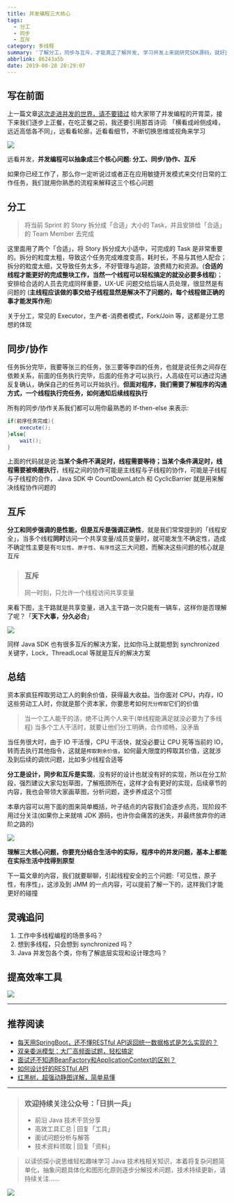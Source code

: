 ```yaml
---
title: 并发编程三大核心
tags:
  - 分工
  - 同步
  - 互斥
category: 多线程
summary: '了解分工，同步与互斥，才能真正了解并发, 学习并发上来就研究SDK源码，就好比没学会走就要跑一样，结果可想而知'
abbrlink: 86243a5b
date: 2019-08-28 20:29:07
---
```



## 写在前面
上一篇文章[这次走进并发的世界，请不要错过](https://mp.weixin.qq.com/s/I53l5W_Wl-lMc-_FAeJ6WQ) 给大家带了并发编程的开胃菜，接下来我们逐步上正餐，在吃正餐之前，我还要引用那首诗词: 「横看成岭侧成峰，远近高低各不同」，远看看轮廓，近看看细节，不断切换思维或视角来学习

![](https://rgyb.sunluomeng.top/%E5%85%AC%E4%BC%97%E8%B4%A6%E5%8F%B7%E6%96%87%E7%AB%A0/%E5%A4%9A%E7%BA%BF%E7%A8%8B/_image/2019-08-27/team-3393037.jpg)


远看并发，**并发编程可以抽象成三个核心问题: 分工、同步/协作、互斥**

如果你已经工作了，那么你一定听说过或者正在应用敏捷开发模式来交付日常的工作任务，我们就用你熟悉的流程来解释这三个核心问题

## 分工
> 将当前 Sprint 的 Story 拆分成「合适」大小的 Task，并且安排给「合适」的 Team Member 去完成

这里面用了两个「合适」，将 Story 拆分成大小适中，可完成的 Task 是非常重要的。拆分的粒度太粗，导致这个任务完成难度变高，耗时长，不易与其他人配合；拆分的粒度太细，又导致任务太多，不好管理与追踪，浪费精力和资源。(**合适的线程才能更好的完成整块工作，当然一个线程可以轻松搞定的就没必要多线程**)；安排给合适的人员去完成同样重要，UX-UE 问题交给后端人员处理，很显然是有问题的 (**主线程应该做的事交给子线程显然是解决不了问题的，每个线程做正确的事才能发挥作用**)

关于分工，常见的 Executor，生产者-消费者模式，Fork/Join 等，这都是分工思想的体现

## 同步/协作
任务拆分完毕，我要等张三的任务，张三要等李四的任务，也就是说任务之间存在依赖关系，前面的任务执行完毕，后面的任务才可以执行，人高级在可以通过沟通反复确认，确保自己的任务可以开始执行。**但面对程序，我们需要了解程序的沟通方式，一个线程执行完任务，如何通知后续线程执行**

所有的同步/协作关系我们都可以用你最熟悉的 If-then-else 来表示:

```java
if(前序任务完成){
    execute();
}else{
    wait();
}
```
上面的代码就是说:**当某个条件不满足时，线程需要等待；当某个条件满足时，线程需要被唤醒执行**，线程之间的协作可能是主线程与子线程的协作，可能是子线程与子线程的合作， Java SDK 中 CountDownLatch 和 CyclicBarrier 就是用来解决线程协作问题的

## 互斥
**分工和同步强调的是性能，但是互斥是强调正确性**，就是我们常常提到的「线程安全」，当多个线程**同时**访问一个共享变量/成员变量时，就可能发生不确定性，造成不确定性主要是有`可见性`、`原子性`、`有序性`这三大问题，而解决这些问题的核心就是互斥
> ### 互斥
>  同一时刻，只允许一个线程访问共享变量

来看下图，主干路就是共享变量，进入主干路一次只能有一辆车，这样你是否理解了呢？「**天下大事，分久必合**」

![](https://rgyb.sunluomeng.top/%E5%85%AC%E4%BC%97%E8%B4%A6%E5%8F%B7%E6%96%87%E7%AB%A0/%E5%A4%9A%E7%BA%BF%E7%A8%8B/_image/2019-08-27/42f62cfa83224f5b8735bc03df7deb39.gif)


同样 Java SDK 也有很多互斥的解决方案，比如你马上就能想到 synchronized 关键字，Lock，ThreadLocal 等就是互斥的解决方案

## 总结
资本家疯狂榨取劳动工人的剩余价值，获得最大收益。当你面对 CPU，内存，IO 这些劳动工人时，你就是那个资本家，你要思考如何`充分榨取`它们的价值
>  当一个工人能干的活，绝不让两个人来干(单线程能满足就没必要为了多线程)
> 当多个工人干活时，就要让他们分工明确，合作顺畅，没矛盾

当任务很大时，由于 IO 干活慢，CPU 干活快，就没必要让 CPU 死等当前的 IO，转而去执行其他指令，这就是`榨取剩余价值`，如何最大限度的榨取其价值，这就涉及到后续的调优问题，比如多少线程合适等

**分工是设计，同步和互斥是实现**，没有好的设计也就没有好的实现，所以在分工阶段，强烈建议大家勾划草图，了解瓶颈所在，这样才会有更好的实现，后续章节的内容，我也会带领大家画草图，分析问题，逐步养成这个习惯

本章内容可以用下面的图来简单概括，叶子结点的内容我们会逐步点亮，现阶段不用过分关注(如果你上来就啃 JDK 源码，也许你会痛苦的迷失，并最终放弃你的进阶之路的)

![](https://rgyb.sunluomeng.top/%E5%85%AC%E4%BC%97%E8%B4%A6%E5%8F%B7%E6%96%87%E7%AB%A0/%E5%A4%9A%E7%BA%BF%E7%A8%8B/_image/2019-08-27/%E5%B9%B6%E5%8F%91%E7%BC%96%E7%A8%8B%E4%B8%89%E5%A4%A7%E6%A0%B8%E5%BF%83.png)


**理解三大核心问题，你要充分结合生活中的实际，程序中的并发问题，基本上都能在实际生活中找得到原型**

下一篇文章的内容，我们就要聊聊，引起线程安全的三个问题:「可见性，原子性，有序性」，这涉及到 JMM 的一点内容，可以提前了解一下的，这样我们才能更好的碰撞

## 灵魂追问
1. 工作中多线程编程的场景多吗？
2. 想到多线程，只会想到 synchronized 吗？
3. Java 并发包各个类，你有了解底层实现和设计理念吗？

## 提高效率工具

![](https://rgyb.sunluomeng.top/%E5%85%AC%E4%BC%97%E8%B4%A6%E5%8F%B7%E6%96%87%E7%AB%A0/%E6%84%9F%E6%83%B3%E4%B8%8E%E6%80%BB%E7%BB%93/_image/2019-06-18/b.png)

--------

## 推荐阅读
+ [每天用SpringBoot，还不懂RESTful API返回统一数据格式是怎么实现的？ ](https://mp.weixin.qq.com/s/q5cyK14WGiMm-R6NIFBcTg)
+ [双亲委派模型：大厂高频面试题，轻松搞定](https://mp.weixin.qq.com/s/Dnr1jLebvBUHnziZzSfcrA)
+ [面试还不知道BeanFactory和ApplicationContext的区别？](https://mp.weixin.qq.com/s/YBQB086ADBjHUmwrFQrWew)
+ [如何设计好的RESTful API](https://mp.weixin.qq.com/s/hR1TqkVzwZ_T8fuMnsM4hQ)
+ [红黑树，超强动静图详解，简单易懂](https://mp.weixin.qq.com/s/ilND8u_8HGSTSrJiMB4X8g)

--------
> ### 欢迎持续关注公众号：「日拱一兵」
> - 前沿 Java 技术干货分享
> - 高效工具汇总 | 回复「工具」
> - 面试问题分析与解答
> - 技术资料领取 | 回复「资料」

> 以读侦探小说思维轻松趣味学习 Java 技术栈相关知识，本着将复杂问题简单化，抽象问题具体化和图形化原则逐步分解技术问题，技术持续更新，请持续关注......

![](https://rgyb.sunluomeng.top/%E5%85%AC%E4%BC%97%E8%B4%A6%E5%8F%B7%E6%96%87%E7%AB%A0/%E6%84%9F%E6%83%B3%E4%B8%8E%E6%80%BB%E7%BB%93/_image/2019-06-18/a%20%281%29.png)
